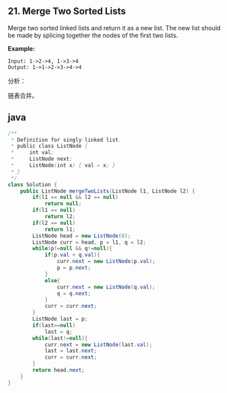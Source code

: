 ##  21. Merge Two Sorted Lists

Merge two sorted linked lists and return it as a new list. The new list should be made by splicing together the nodes of the first two lists.

**Example:**

```
Input: 1->2->4, 1->3->4
Output: 1->1->2->3->4->4
```

分析：

链表合并。

## java

```java
/**
 * Definition for singly-linked list.
 * public class ListNode {
 *     int val;
 *     ListNode next;
 *     ListNode(int x) { val = x; }
 * }
 */
class Solution {
    public ListNode mergeTwoLists(ListNode l1, ListNode l2) {
        if(l1 == null && l2 == null)
            return null;
        if(l1 == null)
            return l2;
        if(l2 == null)
            return l1;
        ListNode head = new ListNode(0);
        ListNode curr = head, p = l1, q = l2;
        while(p!=null && q!=null){
            if(p.val < q.val){
                curr.next = new ListNode(p.val);
                p = p.next;
            }
            else{
                curr.next = new ListNode(q.val);
                q = q.next;
            }
            curr = curr.next;
        }
        ListNode last = p;
        if(last==null)
            last = q;
        while(last!=null){
            curr.next = new ListNode(last.val);
            last = last.next;
            curr = curr.next;
        }
        return head.next;
    }
}
```